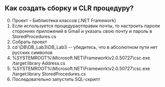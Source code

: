 ## Как создать сборку и CLR процедуру?
0. Проект – Библиотека классов (.NET Framework)
1. Если используется процедураотправик почты, то настроить пароли сторонних приложений в Gmail и указать свою почту и пароль в StoredProcedures.cs
2. Собрать проект
3. cd \DB\DB_Lab3\DB_Lab3	-- убедитесь, что в абсолютном пути нет русских символов
4. %SYSTEMROOT%\Microsoft.NET\Framework\v2.0.50727\csc.exe /target:library Address.cs
5. %SYSTEMROOT%\Microsoft.NET\Framework\v2.0.50727\csc.exe /target:library StoredProcedures.cs
6. Последовательно запустить SQL-скрипт